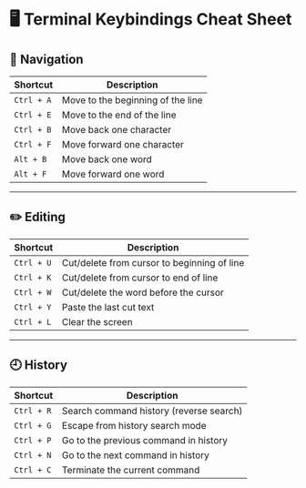 # 🖥️ Terminal Keybindings Cheat Sheet

## 🧭 Navigation
| Shortcut      | Description                              |
|---------------|------------------------------------------|
| `Ctrl + A`    | Move to the beginning of the line         |
| `Ctrl + E`    | Move to the end of the line               |
| `Ctrl + B`    | Move back one character                   |
| `Ctrl + F`    | Move forward one character                |
| `Alt + B`     | Move back one word                        |
| `Alt + F`     | Move forward one word                     |

---

## ✏️ Editing
| Shortcut      | Description                                      |
|---------------|--------------------------------------------------|
| `Ctrl + U`    | Cut/delete from cursor to beginning of line      |
| `Ctrl + K`    | Cut/delete from cursor to end of line            |
| `Ctrl + W`    | Cut/delete the word before the cursor            |
| `Ctrl + Y`    | Paste the last cut text                          |
| `Ctrl + L`    | Clear the screen                                 |

---

## 🕘 History
| Shortcut      | Description                                      |
|---------------|--------------------------------------------------|
| `Ctrl + R`    | Search command history (reverse search)          |
| `Ctrl + G`    | Escape from history search mode                  |
| `Ctrl + P`    | Go to the previous command in history            |
| `Ctrl + N`    | Go to the next command in history                |
| `Ctrl + C`    | Terminate the current command                    |
